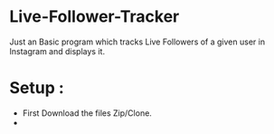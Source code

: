# Live-Follower-Tracker

Just an Basic program which tracks Live Followers of a given user in Instagram and displays it.

# Setup :
* First Download the files Zip/Clone.
* 
